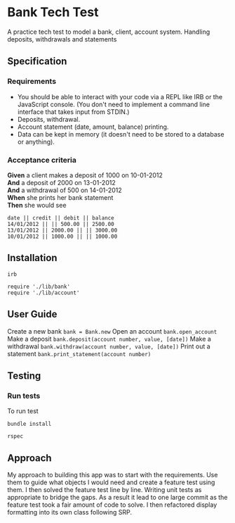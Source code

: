 # Bank Tech Test

A practice tech test to model a bank, client, account system. Handling deposits, withdrawals and statements

## Specification

### Requirements

* You should be able to interact with your code via a REPL like IRB or the JavaScript console.  (You don't need to implement a command line interface that takes input from STDIN.)
* Deposits, withdrawal.
* Account statement (date, amount, balance) printing.
* Data can be kept in memory (it doesn't need to be stored to a database or anything).

### Acceptance criteria

**Given** a client makes a deposit of 1000 on 10-01-2012  
**And** a deposit of 2000 on 13-01-2012  
**And** a withdrawal of 500 on 14-01-2012  
**When** she prints her bank statement  
**Then** she would see

```
date || credit || debit || balance
14/01/2012 || || 500.00 || 2500.00
13/01/2012 || 2000.00 || || 3000.00
10/01/2012 || 1000.00 || || 1000.00
```

## Installation

```
irb
```

```
require './lib/bank'
require './lib/account'
```

## User Guide

Create a new bank ``` bank = Bank.new ```
Open an account ``` bank.open_account ```
Make a deposit ```bank.deposit(account number, value, [date])```
Make a withdrawal ```bank.withdraw(account number, value, [date])```
Print out a statement ```bank.print_statement(account number) ```

## Testing

### Run tests

To run test
```
bundle install
```
```
rspec
```
## Approach

My approach to building this app was to start with the requirements. Use them to guide what objects I would need and create a feature test using them. I then solved the feature test line by line. Writing unit tests as appropriate to bridge the gaps. As a result it lead to one large commit as the feature test took a fair amount of code to solve. I then refactored display formatting into its own class following SRP.
